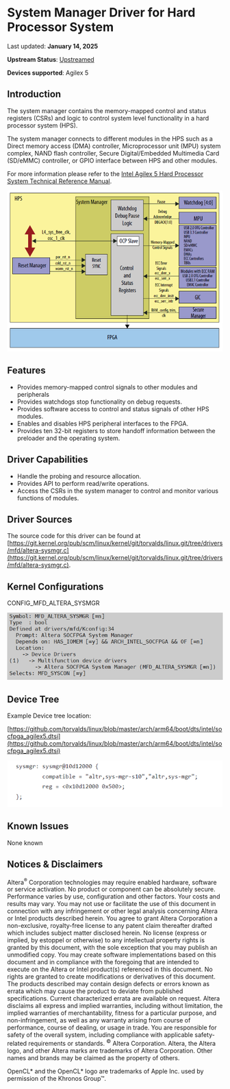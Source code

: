 # **System Manager Driver for Hard Processor System**

Last updated: **January 14, 2025** 

**Upstream Status**: [Upstreamed](https://git.kernel.org/pub/scm/linux/kernel/git/torvalds/linux.git/tree/drivers/mfd/altera-sysmgr.c)

**Devices supported**: Agilex 5

## **Introduction**

The system manager contains the memory-mapped control and status registers (CSRs) and logic to control system level functionality in a hard processor system (HPS).

The system manager connects to different modules in the HPS such as a Direct memory access (DMA) controller, Microprocessor unit (MPU) system complex, NAND flash controller, Secure Digital/Embedded Multimedia Card (SD/eMMC) controller, or GPIO interface between HPS and other modules.

For more information please refer to the [Intel Agilex 5 Hard Processor System Technical Reference Manual](https://www.intel.com/content/www/us/en/docs/programmable/814346).

![system_manager_block_diagram](images/system_manager_block_diagram.png)

## **Features**

* Provides memory-mapped control signals to other modules and peripherals
* Provides watchdogs stop functionality on debug requests.
* Provides software access to control and status signals of other HPS modules.
* Enables and disables HPS peripheral interfaces to the FPGA.
* Provides ten 32-bit registers to store handoff information between the preloader and the operating system.

## **Driver Capabilities**

* Handle the probing and resource allocation.
* Provides API to perform read/write operations.
* Access the CSRs in the system manager to control and monitor various functions of modules.

## **Driver Sources**

The source code for this driver can be found at [https://git.kernel.org/pub/scm/linux/kernel/git/torvalds/linux.git/tree/drivers/mfd/altera-sysmgr.c](https://git.kernel.org/pub/scm/linux/kernel/git/torvalds/linux.git/tree/drivers/mfd/altera-sysmgr.c).


## **Kernel Configurations**

CONFIG_MFD_ALTERA_SYSMGR

![system_manager_config_path](images/system_manager_config_path.png)

## **Device Tree**

Example Device tree location:

[https://github.com/torvalds/linux/blob/master/arch/arm64/boot/dts/intel/socfpga_agilex5.dtsi](https://github.com/torvalds/linux/blob/master/arch/arm64/boot/dts/intel/socfpga_agilex5.dtsi)

![system_manager_device_tree](images/system_manager_device_tree.png)

## **Known Issues**

None known

## Notices & Disclaimers

Altera<sup>&reg;</sup> Corporation technologies may require enabled hardware, software or service activation.
No product or component can be absolutely secure. 
Performance varies by use, configuration and other factors.
Your costs and results may vary. 
You may not use or facilitate the use of this document in connection with any infringement or other legal analysis concerning Altera or Intel products described herein. You agree to grant Altera Corporation a non-exclusive, royalty-free license to any patent claim thereafter drafted which includes subject matter disclosed herein.
No license (express or implied, by estoppel or otherwise) to any intellectual property rights is granted by this document, with the sole exception that you may publish an unmodified copy. You may create software implementations based on this document and in compliance with the foregoing that are intended to execute on the Altera or Intel product(s) referenced in this document. No rights are granted to create modifications or derivatives of this document.
The products described may contain design defects or errors known as errata which may cause the product to deviate from published specifications.  Current characterized errata are available on request.
Altera disclaims all express and implied warranties, including without limitation, the implied warranties of merchantability, fitness for a particular purpose, and non-infringement, as well as any warranty arising from course of performance, course of dealing, or usage in trade.
You are responsible for safety of the overall system, including compliance with applicable safety-related requirements or standards. 
<sup>&copy;</sup> Altera Corporation.  Altera, the Altera logo, and other Altera marks are trademarks of Altera Corporation.  Other names and brands may be claimed as the property of others. 

OpenCL* and the OpenCL* logo are trademarks of Apple Inc. used by permission of the Khronos Group™. 
